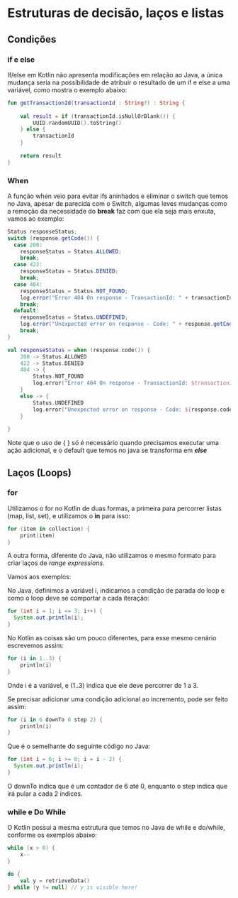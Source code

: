 # Estruturas de decisão, laços e listas

## Condições

### if e else

If/else em Kotlin não apresenta modificações em relação ao Java, a única mudança seria na possibilidade de atribuir o resultado de um if e else a uma variável, como mostra o exemplo abaixo:
```kotlin
fun getTransactionId(transactionId : String?) : String {
    
    val result = if (transactionId.isNullOrBlank()) {
        UUID.randomUUID().toString()
    } else {
        transactionId
    }
    
    return result
}
```

### When

A função when veio para evitar ifs aninhados e eliminar o switch que temos no Java, apesar de parecida com o Switch, algumas leves mudanças como a remoção da necessidade do **break** faz com que ela seja mais enxuta, vamos ao exemplo:

```java
Status responseStatus;
switch (response.getCode()) {
  case 200:
    responseStatus = Status.ALLOWED;
    break;
  case 422:
    responseStatus = Status.DENIED;
    break;
  case 404:
    responseStatus = Status.NOT_FOUND;
    log.error("Error 404 On response - TransactionId: " + transactionId);
    break;
  default:
    responseStatus = Status.UNDEFINED;
    log.error("Unexpected error on response - Code: " + response.getCode() + " TransactionId: " + transactionId);
    break;
}
```

```kotlin
val responseStatus = when (response.code()) {
    200 -> Status.ALLOWED
    422 -> Status.DENIED
    404 -> {
        Status.NOT_FOUND
        log.error("Error 404 On response - TransactionId: $transactionId")
    }
    else -> {
        Status.UNDEFINED
        log.error("Unexpected error on response - Code: ${response.code()} TransactionId: $transactionId")
    }
        
}
```

Note que o uso de { } só é necessário quando precisamos executar uma ação adicional, e o default que temos no java se transforma em _**else**_

## Laços (Loops)

### for

Utilizamos o for no Kotlin de duas formas, a primeira para percorrer listas (map, list, set), e utilizamos o **in** para isso:

```kotlin
for (item in collection) {
    print(item)
}
```

A outra forma, diferente do Java, não utilizamos o mesmo formato para criar laços de _range expressions_.

Vamos aos exemplos:

No Java, definimos a variável i, indicamos a condição de parada do loop e como o loop deve se comportar a cada iteração:
```java
for (int i = 1; i <= 3; i++) {
  System.out.println(i);  
}
```

No Kotlin as coisas são um pouco diferentes, para esse mesmo cenário escrevemos assim:

```kotlin
for (i in 1..3) {
    println(i)
}
```

Onde i é a variável, e (1..3) indica que ele deve percorrer de 1 a 3.

Se precisar adicionar uma condição adicional ao incremento, pode ser feito assim:

```kotlin
for (i in 6 downTo 0 step 2) {
    println(i)
}
```

Que é o semelhante do seguinte código no Java:
```java
for (int i = 6; i >= 0; i = i - 2) {
  System.out.println(i);  
}
```

O downTo indica que é um contador de 6 até 0, enquanto o step indica que irá pular a cada 2 índices.

### while e Do While

O Kotlin possui a mesma estrutura que temos no Java de while e do/while, conforme os exemplos abaixo:
```kotlin
while (x > 0) {
    x--
}

do {
    val y = retrieveData()
} while (y != null) // y is visible here!
```
